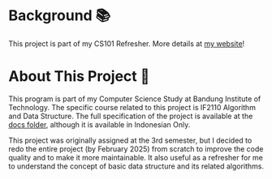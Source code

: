 # Background 📚
This project is part of my CS101 Refresher. More details at [my website](https://www.cadevue.com)!

# About This Project 🧱
This program is part of my Computer Science Study at Bandung Institute of Technology. The specific course related to this project is IF2110 Algorithm and Data Structure. The full specification of the project is available at the [docs folder](docs/Specification.pdf), although it is available in Indonesian Only.

This project was originally assigned at the 3rd semester, but I decided to redo the entire project (by February 2025) from scratch to improve the code quality and to make it more maintainable. It also useful as a refresher for me to understand the concept of basic data structure and its related algorithms.
